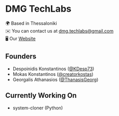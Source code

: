 # DMG TechLabs

🌍 Based in Thessaloniki <br>
✉️ You can contact us at [dmg.techlabs@gmail.com](mailto:dmg.techlabs@gmail.com) <br>
🖥️ Our [Website](http://dmg-techlabs.theworkpc.com)

## Founders

* Despoinidis Konstantinos ([@KDesp73](https://github.com/KDesp73))
* Mokas Konstantinos ([@creatorkostas](https://github.com/creatorkostas))
* Georgalis Athanasios ([@ThanasisGeorg](https://github.com/ThanasisGeorg))

## Currently Working On

* system-cloner (Python)
